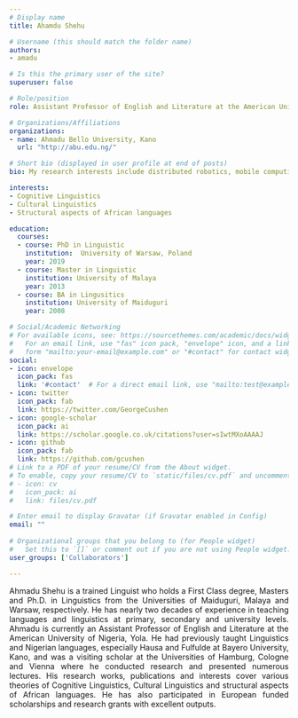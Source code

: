 ```yaml
---
# Display name
title: Ahamdu Shehu

# Username (this should match the folder name)
authors:
- amadu

# Is this the primary user of the site?
superuser: false

# Role/position
role: Assistant Professor of English and Literature at the American University of Nigeria, Yola 

# Organizations/Affiliations
organizations:
- name: Ahmadu Bello University, Kano
  url: "http://abu.edu.ng/"

# Short bio (displayed in user profile at end of posts)
bio: My research interests include distributed robotics, mobile computing and programmable matter.

interests:
- Cognitive Linguistics
- Cultural Linguistics 
- Structural aspects of African languages

education:
  courses:
  - course: PhD in Linguistic
    institution:  University of Warsaw, Poland
    year: 2019
  - course: Master in Linguistic
    institution: University of Malaya
    year: 2013
  - course: BA in Lingusitics
    institution: University of Maiduguri
    year: 2008

# Social/Academic Networking
# For available icons, see: https://sourcethemes.com/academic/docs/widgets/#icons
#   For an email link, use "fas" icon pack, "envelope" icon, and a link in the
#   form "mailto:your-email@example.com" or "#contact" for contact widget.
social:
- icon: envelope
  icon_pack: fas
  link: '#contact'  # For a direct email link, use "mailto:test@example.org".
- icon: twitter
  icon_pack: fab
  link: https://twitter.com/GeorgeCushen
- icon: google-scholar
  icon_pack: ai
  link: https://scholar.google.co.uk/citations?user=sIwtMXoAAAAJ
- icon: github
  icon_pack: fab
  link: https://github.com/gcushen
# Link to a PDF of your resume/CV from the About widget.
# To enable, copy your resume/CV to `static/files/cv.pdf` and uncomment the lines below.  
# - icon: cv
#   icon_pack: ai
#   link: files/cv.pdf

# Enter email to display Gravatar (if Gravatar enabled in Config)
email: ""
  
# Organizational groups that you belong to (for People widget)
#   Set this to `[]` or comment out if you are not using People widget.  
user_groups: ['Collaborators']

---
```


Ahmadu Shehu is a trained Linguist who holds a First Class degree, Masters and Ph.D. in Linguistics from the Universities of Maiduguri, Malaya and Warsaw, respectively. He has nearly two decades of experience in teaching languages and linguistics at primary, secondary and university levels. Ahmadu is currently an Assistant Professor of English and Literature at the American University of Nigeria, Yola. He had previously taught Linguistics and Nigerian languages, especially Hausa and Fulfulde at Bayero University, Kano, and was a visiting scholar at the Universities of Hamburg, Cologne and Vienna where he conducted research and presented numerous lectures. His research works, publications and interests cover various theories of Cognitive Linguistics, Cultural Linguistics and structural aspects of African languages. He has also participated in European funded scholarships and research grants with excellent outputs.     


<style>
body {
text-align: justify}
</style>
